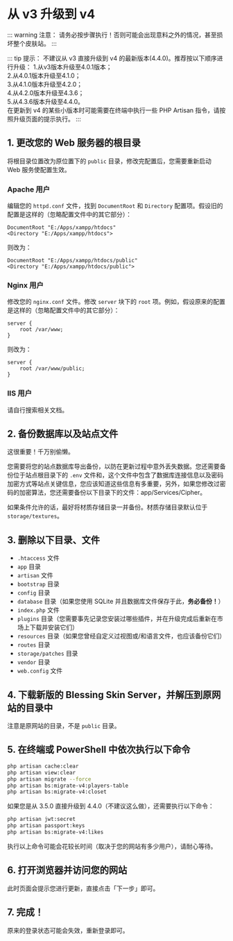# 从 v3 升级到 v4

::: warning 注意：
请务必按步骤执行！否则可能会出现意料之外的情况，甚至损坏整个皮肤站。
:::

::: tip 提示：
不建议从 v3 直接升级到 v4 的最新版本(4.4.0)。推荐按以下顺序进行升级：
1.从v3版本升级至4.0.1版本；  
2.从4.0.1版本升级至4.1.0；  
3.从4.1.0版本升级至4.2.0；  
4.从4.2.0版本升级至4.3.6；  
5.从4.3.6版本升级至4.4.0。  
在更新到 v4 的某些小版本时可能需要在终端中执行一些 PHP Artisan 指令，请按照升级页面的提示执行。
:::

## 1. 更改您的 Web 服务器的根目录

将根目录位置改为原位置下的 `public` 目录，修改完配置后，您需要重新启动 Web 服务使配置生效。

### Apache 用户

编辑您的 `httpd.conf` 文件，找到 `DocumentRoot` 和 `Directory` 配置项。假设旧的配置是这样的（忽略配置文件中的其它部分）：

```apacheconf
DocumentRoot "E:/Apps/xampp/htdocs"
<Directory "E:/Apps/xampp/htdocs">
```

则改为：

```apacheconf
DocumentRoot "E:/Apps/xampp/htdocs/public"
<Directory "E:/Apps/xampp/htdocs/public">
```

### Nginx 用户

修改您的 `nginx.conf` 文件。修改 `server` 块下的 `root` 项。例如，假设原来的配置是这样的（忽略配置文件中的其它部分）：

```nginx
server {
    root /var/www;
}
```

则改为：

```nginx
server {
    root /var/www/public;
}
```

### IIS 用户

请自行搜索相关文档。

## 2. 备份数据库以及站点文件

这很重要！千万别偷懒。

您需要将您的站点数据库导出备份，以防在更新过程中意外丢失数据。您还需要备份位于站点根目录下的 `.env` 文件和，这个文件中包含了数据库连接信息以及密码加密方式等站点关键信息，您应该知道这些信息有多重要，另外，如果您修改过密码的加密算法，您还需要备份以下目录下的文件：app/Services/Cipher。

如果条件允许的话，最好将材质存储目录一并备份。材质存储目录默认位于 `storage/textures`。

## 3. 删除以下目录、文件

- `.htaccess` 文件
- `app` 目录
- `artisan` 文件
- `bootstrap` 目录
- `config` 目录
- `database` 目录（如果您使用 SQLite 并且数据库文件保存于此，**务必备份！**）
- `index.php` 文件
- `plugins` 目录（您需要事先记录您安装过哪些插件，并在升级完成后重新在市场上下载并安装它们）
- `resources` 目录（如果您曾经自定义过视图或/和语言文件，也应该备份它们）
- `routes` 目录
- `storage/patches` 目录
- `vendor` 目录
- `web.config` 文件

## 4. 下载新版的 Blessing Skin Server，并解压到原网站的目录中

注意是原网站的目录，不是 `public` 目录。

## 5. 在终端或 PowerShell 中依次执行以下命令

```sh
php artisan cache:clear
php artisan view:clear
php artisan migrate --force
php artisan bs:migrate-v4:players-table
php artisan bs:migrate-v4:closet
```

如果您是从 3.5.0 直接升级到 4.4.0（不建议这么做），还需要执行以下命令：

```sh
php artisan jwt:secret
php artisan passport:keys
php artisan bs:migrate-v4:likes
```

执行以上命令可能会花较长时间（取决于您的网站有多少用户），请耐心等待。

## 6. 打开浏览器并访问您的网站

此时页面会提示您进行更新，直接点击「下一步」即可。

## 7. 完成！

原来的登录状态可能会失效，重新登录即可。
